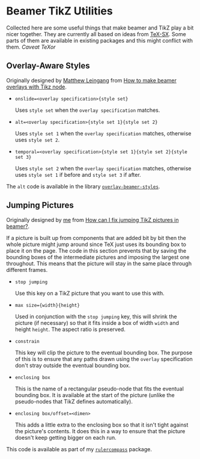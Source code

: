 # Beamer TikZ Utilities

Collected here are some useful things that make beamer and TikZ play a
bit nicer together.
They are currently all based on ideas from
[TeX-SX](https://tex.stackexchange.com).
Some parts of them are available in existing packages and this might
conflict with them.
_Caveat TeXor_

## Overlay-Aware Styles

Originally designed by [Matthew Leingang](https://tex.stackexchange.com/users/1402/matthew-leingang) from [How to make beamer overlays with Tikz node](https://tex.stackexchange.com/a/6155/86).

* `onslide=<overlay specification>{style set}`

  Uses `style set` when the `overlay specification` matches.
  
* `alt=<overlay specification>{style set 1}{style set 2}`

  Uses `style set 1` when the `overlay specification` matches,
  otherwise uses `style set 2`.
  
* `temporal=<overlay specification>{style set 1}{style set 2}{style
  set 3}`

  Uses `style set 2` when the `overlay specification` matches,
  otherwise uses `style set 1` if before and `style set 3` if after.
  
The `alt` code is available in the library [`overlay-beamer-styles`](https://ctan.org/pkg/aobs-tikz).

## Jumping Pictures

Originally designed by [me](https://tex.stackexchange.com/users/86/andrew-stacey) from [How can I fix jumping TikZ pictures in beamer?](https://tex.stackexchange.com/a/51638/86).

If a picture is built up from components that are added bit by bit
then the whole picture might jump around since TeX just uses its
bounding box to place it on the page.
The code in this section prevents that by saving the bounding boxes of
the intermediate pictures and imposing the largest one throughout.
This means that the picture will stay in the same place through
different frames.

* `stop jumping`

  Use this key on a TikZ picture that you want to use this with.
  
* `max size={width}{height}`

  Used in conjunction with the `stop jumping` key, this will shrink
  the picture (if necessary) so that it fits inside a box of width
  `width` and height `height`.
  The aspect ratio is preserved.
  
* `constrain`

  This key will clip the picture to the eventual bounding box.
  The purpose of this is to ensure that any paths drawn using the
  `overlay` specification don't stray outside the eventual bounding
  box.

* `enclosing box`

  This is the name of a rectangular pseudo-node that fits the eventual
  bounding box.
  It is available at the start of the picture (unlike the pseudo-nodes
  that TikZ defines automatically).

* `enclosing box/offset=<dimen>`

  This adds a little extra to the enclosing box so that it isn't tight
  against the picture's contents.
  It does this in a way to ensure that the picture doesn't keep
  getting bigger on each run.

  
This code is available as part of my
[`rulercompass`](https://ctan.org/pkg/rulercompass) package.
